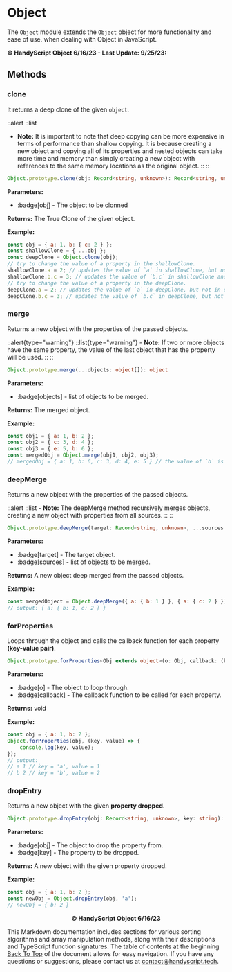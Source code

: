 # Object

The `Object` module extends the `Object` object for more functionality and ease of use. when dealing with Object in JavaScript.

**© HandyScript Object 6/16/23 - Last Update: 9/25/23:**

## Methods

### clone

It returns a deep clone of the given `object`.

::alert
  ::list
  - **Note:** It is important to note that deep copying can be more expensive in terms of performance than shallow copying. It is because creating a new object and copying all of its properties and nested objects can take more time and memory than simply creating a new object with references to the same memory locations as the original object.
  ::
::

```typescript
Object.prototype.clone(obj: Record<string, unknown>): Record<string, unknown>
```

**Parameters:**

- :badge[obj] - The object to be clonned

**Returns:** The True Clone of the given object.

**Example:**

```javascript
const obj = { a: 1, b: { c: 2 } };
const shallowClone = { ...obj };
const deepClone = Object.clone(obj);
// try to change the value of a property in the shallowClone.
shallowClone.a = 2; // updates the value of `a` in shallowClone, but not in obj (original object).
shallowClone.b.c = 3; // updates the value of `b.c` in shallowClone and obj (original object).
// try to change the value of a property in the deepClone.
deepClone.a = 2; // updates the value of `a` in deepClone, but not in obj (original object).
deepClone.b.c = 3; // updates the value of `b.c` in deepClone, but not in obj (original object).
```

### merge

Returns a new object with the properties of the passed objects.

::alert{type="warning"}
  ::list{type="warning"}
	- **Note:** If two or more objects have the same property, the value of the last object that has the property will be used.
  ::
::

```typescript
Object.prototype.merge(...objects: object[]): object
```

**Parameters:**

- :badge[objects] - list of objects to be merged.

**Returns:** The merged object.

**Example:**

```javascript
const obj1 = { a: 1, b: 2 };
const obj2 = { c: 3, d: 4 };
const obj3 = { e: 5, b: 6 };
const mergedObj = Object.merge(obj1, obj2, obj3);
// mergedObj = { a: 1, b: 6, c: 3, d: 4, e: 5 } // the value of `b` is taken from obj3 (the last object).
```

### deepMerge

Returns a new object with the properties of the passed objects.

::alert
	::list
	- **Note:** The deepMerge method recursively merges objects, creating a new object with properties from all sources.
	::
::

```typescript
Object.prototype.deepMerge(target: Record<string, unknown>, ...sources: Record<string, unknown>[]): Record<string, unknown>
```

**Parameters:**

- :badge[target] - The target object.
- :badge[sources] - list of objects to be merged.

**Returns:** A new object deep merged from the passed objects.

**Example:**

```javascript
const mergedObject = Object.deepMerge({ a: { b: 1 } }, { a: { c: 2 } });
// output: { a: { b: 1, c: 2 } }
```

### forProperties

Loops through the object and calls the callback function for each property **(key-value pair)**.

```typescript
Object.prototype.forProperties<Obj extends object>(o: Obj, callback: (key: keyof Obj, value: Obj[keyof Obj]) => void): void
```

**Parameters:**

- :badge[o] - The object to loop through.
- :badge[callback] - The callback function to be called for each property.

**Returns:** void

**Example:**

```javascript
const obj = { a: 1, b: 2 };
Object.forProperties(obj, (key, value) => {
	console.log(key, value);
});
// output:
// a 1 // key = 'a', value = 1
// b 2 // key = 'b', value = 2
```

### dropEntry

Returns a new object with the given **property dropped**.

```typescript
Object.prototype.dropEntry(obj: Record<string, unknown>, key: string): Record<string, unknown>
```

**Parameters:**

- :badge[obj] - The object to drop the property from.
- :badge[key] - The property to be dropped.

**Returns:** A new object with the given property dropped.

**Example:**

```javascript
const obj = { a: 1, b: 2 };
const newObj = Object.dropEntry(obj, 'a');
// newObj = { b: 2 }
```

<p align="center"><b>© HandyScript Object 6/16/23</b></p>

This Markdown documentation includes sections for various sorting algorithms and array manipulation methods, along with their descriptions and TypeScript function signatures. The table of contents at the beginning [Back To Top](#object) of the document allows for easy navigation. If you have any questions or suggestions, please contact us at <contact@handyscript.tech>.
